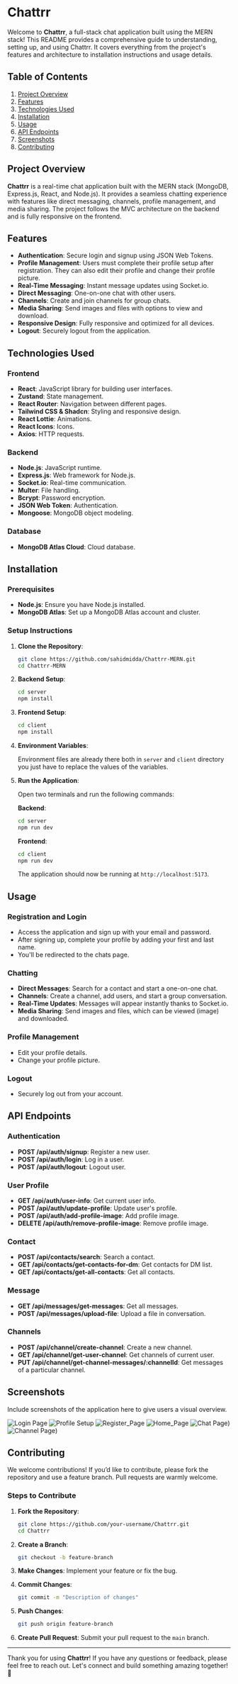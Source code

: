 # Chattrr

Welcome to **Chattrr**, a full-stack chat application built using the MERN stack! This README provides a comprehensive guide to understanding, setting up, and using Chattrr. It covers everything from the project's features and architecture to installation instructions and usage details.

## Table of Contents

1. [Project Overview](#project-overview)
2. [Features](#features)
3. [Technologies Used](#technologies-used)
4. [Installation](#installation)
5. [Usage](#usage)
6. [API Endpoints](#api-endpoints)
7. [Screenshots](#screenshots)
8. [Contributing](#contributing)

## Project Overview

**Chattrr** is a real-time chat application built with the MERN stack (MongoDB, Express.js, React, and Node.js). It provides a seamless chatting experience with features like direct messaging, channels, profile management, and media sharing. The project follows the MVC architecture on the backend and is fully responsive on the frontend.

## Features

- **Authentication**: Secure login and signup using JSON Web Tokens.
- **Profile Management**: Users must complete their profile setup after registration. They can also edit their profile and change their profile picture.
- **Real-Time Messaging**: Instant message updates using Socket.io.
- **Direct Messaging**: One-on-one chat with other users.
- **Channels**: Create and join channels for group chats.
- **Media Sharing**: Send images and files with options to view and download.
- **Responsive Design**: Fully responsive and optimized for all devices.
- **Logout**: Securely logout from the application.

## Technologies Used

### Frontend

- **React**: JavaScript library for building user interfaces.
- **Zustand**: State management.
- **React Router**: Navigation between different pages.
- **Tailwind CSS & Shadcn**: Styling and responsive design.
- **React Lottie**: Animations.
- **React Icons**: Icons.
- **Axios**: HTTP requests.

### Backend

- **Node.js**: JavaScript runtime.
- **Express.js**: Web framework for Node.js.
- **Socket.io**: Real-time communication.
- **Multer**: File handling.
- **Bcrypt**: Password encryption.
- **JSON Web Token**: Authentication.
- **Mongoose**: MongoDB object modeling.

### Database

- **MongoDB Atlas Cloud**: Cloud database.



## Installation

### Prerequisites

- **Node.js**: Ensure you have Node.js installed.
- **MongoDB Atlas**: Set up a MongoDB Atlas account and cluster.

### Setup Instructions

1. **Clone the Repository**:

    ```bash
    git clone https://github.com/sahidmidda/Chattrr-MERN.git
    cd Chattrr-MERN
    ```

2. **Backend Setup**:

    ```bash
    cd server
    npm install
    ```

3. **Frontend Setup**:

    ```bash
    cd client
    npm install
    ```

4. **Environment Variables**:

    Environment files are already there both in `server` and       `client` directory you just have to replace the values of the  variables.



5. **Run the Application**:

    Open two terminals and run the following commands:

    **Backend**:

    ```bash
    cd server
    npm run dev
    ```

    **Frontend**:

    ```bash
    cd client
    npm run dev
    ```

    The application should now be running at `http://localhost:5173`.

## Usage

### Registration and Login

- Access the application and sign up with your email and password.
- After signing up, complete your profile by adding your first and last name.
- You'll be redirected to the chats page.

### Chatting

- **Direct Messages**: Search for a contact and start a one-on-one chat.
- **Channels**: Create a channel, add users, and start a group conversation.
- **Real-Time Updates**: Messages will appear instantly thanks to Socket.io.
- **Media Sharing**: Send images and files, which can be viewed (image) and downloaded.

### Profile Management

- Edit your profile details.
- Change your profile picture.

### Logout

- Securely log out from your account.

## API Endpoints

### Authentication

- **POST /api/auth/signup**: Register a new user.
- **POST /api/auth/login**: Log in a user.
- **POST /api/auth/logout**: Logout user.

### User Profile

- **GET /api/auth/user-info**: Get current user info.
- **POST /api/auth/update-profile**: Update user's profile.
- **POST /api/auth/add-profile-image**: Add profile image.
- **DELETE /api/auth/remove-profile-image**: Remove profile image.

### Contact

- **POST /api/contacts/search**: Search a contact.
- **GET /api/contacts/get-contacts-for-dm**: Get contacts for DM list.
- **GET /api/contacts/get-all-contacts**: Get all contacts.

### Message

- **GET /api/messages/get-messages**: Get all messages.
- **POST /api/messages/upload-file**: Upload a file in conversation.

### Channels

- **POST /api/channel/create-channel**: Create a new channel.
- **GET /api/channel/get-user-channel**: Get channels of current user.
- **PUT /api/channel/get-channel-messages/:channelId**: Get messages of a particular channel.

## Screenshots

Include screenshots of the application here to give users a visual overview.

![Login Page](https://github.com/sahidmidda/Chattrr-MERN/blob/main/Screenshot%202024-07-21%20130757.png)
![Profile Setup](https://github.com/sahidmidda/Chattrr-MERN/blob/main/Screenshot%202024-07-21%20141532.png)
![Register_Page](https://github.com/sahidmidda/Chattrr-MERN/blob/main/Screenshot%202024-07-21%20130818.png)
![Home_Page](https://github.com/sahidmidda/Chattrr-MERN/blob/main/Screenshot%202024-07-21%20130939.png)
![Chat Page](https://github.com/sahidmidda/Chattrr-MERN/blob/main/Screenshot%202024-07-21%20131340.png))
![Channel Page](https://github.com/sahidmidda/Chattrr-MERN/blob/main/Screenshot%202024-07-21%20141747.png))

## Contributing

We welcome contributions! If you’d like to contribute, please fork the repository and use a feature branch. Pull requests are warmly welcome.

### Steps to Contribute

1. **Fork the Repository**:

    ```bash
    git clone https://github.com/your-username/Chattrr.git
    cd Chattrr
    ```

2. **Create a Branch**:

    ```bash
    git checkout -b feature-branch
    ```

3. **Make Changes**: Implement your feature or fix the bug.

4. **Commit Changes**:

    ```bash
    git commit -m "Description of changes"
    ```

5. **Push Changes**:

    ```bash
    git push origin feature-branch
    ```

6. **Create Pull Request**: Submit your pull request to the `main` branch.


---

Thank you for using **Chattrr**! If you have any questions or feedback, please feel free to reach out. Let's connect and build something amazing together! 🚀
